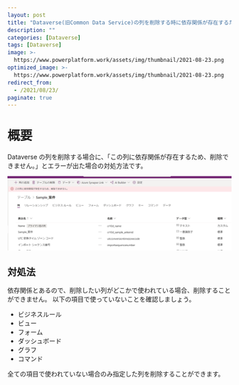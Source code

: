 ```yaml
---
layout: post
title: "Dataverse(旧Common Data Service)の列を削除する時に依存関係が存在するために削除ができない"
description: ""
categories: [Dataverse]
tags: [Dataverse]
image: >-
  https://www.powerplatform.work/assets/img/thumbnail/2021-08-23.png
optimized_image: >-
  https://www.powerplatform.work/assets/img/thumbnail/2021-08-23.png
redirect_from:
  - /2021/08/23/
paginate: true
---
```


# 概要

Dataverse の列を削除する場合に、「この列に依存関係が存在するため、削除できません。」とエラーが出た場合の対処方法です。


<a class="post-image" href="/assets/blogpost/2021/2021-08-23-01.png">
<img itemprop="image" src="/assets/blogpost/2021/2021-08-23-01.png" alt="この列に依存関係が存在するため、削除できません。" />
</a>
<br>

## 対処法

依存関係とあるので、削除したい列がどこかで使われている場合、削除することができません。
以下の項目で使っていないことを確認しましょう。

- ビジネスルール
- ビュー
- フォーム
- ダッシュボード
- グラフ
- コマンド

全ての項目で使われていない場合のみ指定した列を削除することができます。
